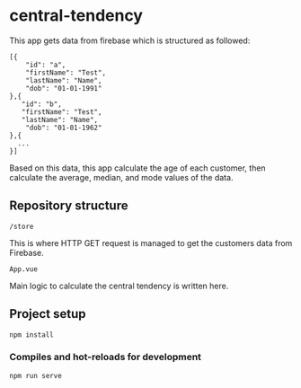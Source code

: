 # central-tendency
This app gets data from firebase which is structured as followed:
```
[{
    "id": "a",
    "firstName": "Test",
    "lastName": "Name",
    "dob": "01-01-1991"
},{
   "id": "b",
   "firstName": "Test",
   "lastName": "Name",
    "dob": "01-01-1962"
},{
  ...
}]
```
Based on this data, this app calculate the age of each customer, then calculate the average, median, and mode values of the data.

## Repository structure
`/store`

This is where HTTP GET request is managed to get the customers data from Firebase.

`App.vue`

Main logic to calculate the central tendency is written here.

## Project setup
```
npm install
```

### Compiles and hot-reloads for development
```
npm run serve
```
